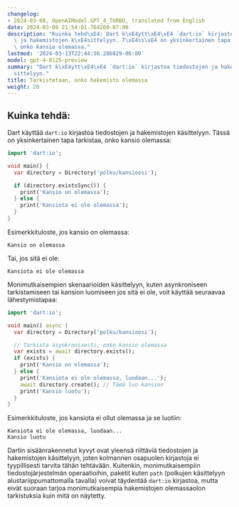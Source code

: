 ```yaml
---
changelog:
- 2024-03-08, OpenAIModel.GPT_4_TURBO, translated from English
date: 2024-03-08 21:54:01.764260-07:00
description: "Kuinka tehd\xE4: Dart k\xE4ytt\xE4\xE4 `dart:io` kirjastoa tiedostojen\
  \ ja hakemistojen k\xE4sittelyyn. T\xE4ss\xE4 on yksinkertainen tapa tarkistaa,\
  \ onko kansio olemassa."
lastmod: '2024-03-13T22:44:56.286929-06:00'
model: gpt-4-0125-preview
summary: "Dart k\xE4ytt\xE4\xE4 `dart:io` kirjastoa tiedostojen ja hakemistojen k\xE4\
  sittelyyn."
title: Tarkistetaan, onko hakemisto olemassa
weight: 20
---
```


## Kuinka tehdä:
Dart käyttää `dart:io` kirjastoa tiedostojen ja hakemistojen käsittelyyn. Tässä on yksinkertainen tapa tarkistaa, onko kansio olemassa:

```dart
import 'dart:io';

void main() {
  var directory = Directory('polku/kansioosi');

  if (directory.existsSync()) {
    print('Kansio on olemassa');
  } else {
    print('Kansiota ei ole olemassa');
  }
}
```
Esimerkkituloste, jos kansio on olemassa:
```
Kansio on olemassa
```

Tai, jos sitä ei ole:
```
Kansiota ei ole olemassa
```

Monimutkaisempien skenaarioiden käsittelyyn, kuten asynkroniseen tarkistamiseen tai kansion luomiseen jos sitä ei ole, voit käyttää seuraavaa lähestymistapaa:

```dart
import 'dart:io';

void main() async {
  var directory = Directory('polku/kansioosi');

  // Tarkista asynkronisesti, onko kansio olemassa
  var exists = await directory.exists();
  if (exists) {
    print('Kansio on olemassa');
  } else {
    print('Kansiota ei ole olemassa, luodaan...');
    await directory.create(); // Tämä luo kansion
    print('Kansio luotu');
  }
}
```

Esimerkkituloste, jos kansiota ei ollut olemassa ja se luotiin:
```
Kansiota ei ole olemassa, luodaan...
Kansio luotu
```

Dartin sisäänrakennetut kyvyt ovat yleensä riittäviä tiedostojen ja hakemistojen käsittelyyn, joten kolmannen osapuolen kirjastoja ei tyypillisesti tarvita tähän tehtävään. Kuitenkin, monimutkaisempiin tiedostojärjestelmän operaatioihin, paketit kuten `path` (polkujen käsittelyyn alustariippumattomalla tavalla) voivat täydentää `dart:io` kirjastoa, mutta eivät suoraan tarjoa monimutkaisempia hakemistojen olemassaolon tarkistuksia kuin mitä on näytetty.
